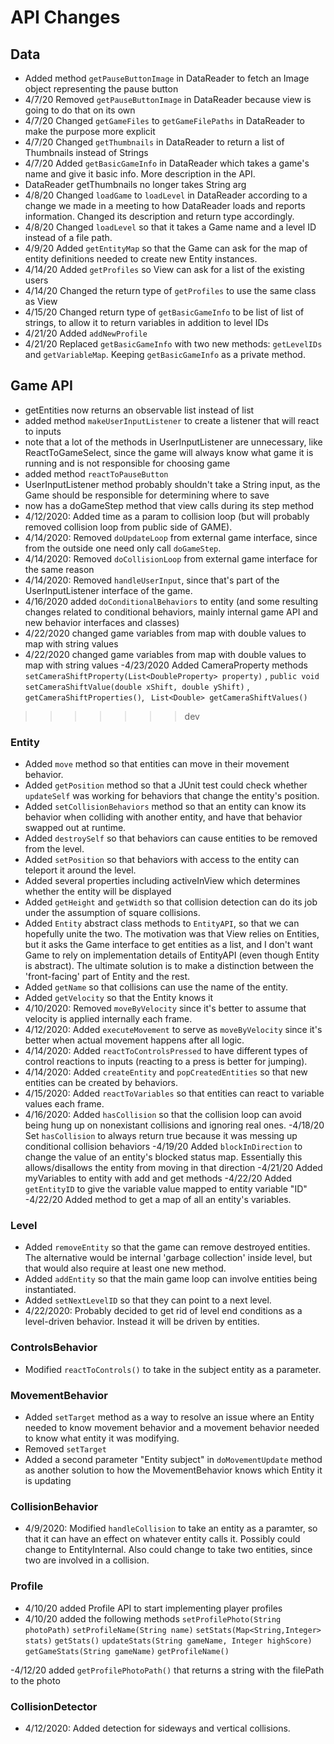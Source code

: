 # API Changes

## Data
- Added method ``getPauseButtonImage`` in DataReader to fetch an Image object representing
the pause button
- 4/7/20 Removed ``getPauseButtonImage`` in DataReader because view is going to do that on its own
- 4/7/20 Changed ``getGameFiles`` to ``getGameFilePaths`` in DataReader to make the purpose more explicit
- 4/7/20 Changed ``getThumbnails`` in DataReader to return a list of Thumbnails instead of Strings
- 4/7/20 Added ``getBasicGameInfo`` in DataReader which takes a game's name and give it basic info. More description in the API.
- DataReader getThumbnails no longer takes String arg
- 4/8/20 Changed ``loadGame`` to ``loadLevel`` in DataReader according to a change we made in a meeting to how 
DataReader loads and reports information. Changed its description and return type accordingly.
- 4/8/20 Changed ``loadLevel`` so that it takes a Game name and a level ID instead of a file path.
- 4/9/20 Added ``getEntityMap`` so that the Game can ask for the map of entity definitions needed to
create new Entity instances.
- 4/14/20 Added ``getProfiles`` so View can ask for a list of the existing users
- 4/14/20 Changed the return type of ``getProfiles`` to use the same class as View
- 4/15/20 Changed return type of ``getBasicGameInfo`` to be list of list of strings, to allow
it to return variables in addition to level IDs
- 4/21/20 Added ``addNewProfile``
- 4/21/20 Replaced ``getBasicGameInfo`` with two new methods: ``getLevelIDs`` and ``getVariableMap``. Keeping 
``getBasicGameInfo`` as a private method.

## Game API
- getEntities now returns an observable list instead of list
- added method ``makeUserInputListener`` to create a listener that will react to inputs
- note that a lot of the methods in UserInputListener are unnecessary, like ReactToGameSelect,
since the game will always know what game it is running and is not responsible for choosing game
- added method ``reactToPauseButton``
- UserInputListener method probably shouldn't take a String input, as the Game should be
responsible for determining where to save
- now has a doGameStep method that view calls during its step method
- 4/12/2020: Added time as a param to collision loop (but will probably removed 
collision loop from public side of GAME).
- 4/14/2020: Removed ``doUpdateLoop`` from external game interface, since from the outside
one need only call ``doGameStep``.
- 4/14/2020: Removed ``doCollisionLoop`` from external game interface for the same reason
- 4/14/2020: Removed ``handleUserInput``, since that's part of the UserInputListener interface of
the game.
- 4/16/2020 added ``doConditionalBehaviors`` to entity (and some resulting changes related to
conditional behaviors, mainly internal game API and new behavior interfaces and classes)
- 4/22/2020 changed game variables from map with double values to map with string values 
- 4/22/2020 changed game variables from map with double values to map with string values
-4/23/2020 Added CameraProperty methods ``setCameraShiftProperty(List<DoubleProperty> property)``  , ``public void setCameraShiftValue(double xShift, double yShift)``
, ``getCameraShiftProperties()``, `` List<Double> getCameraShiftValues()``
                                  
                                        
                                          
                                        
                   
>>>>>>> dev

### Entity
- Added ``move`` method so that entities can move in their movement behavior.
- Added ``getPosition`` method so that a JUnit test could check whether ``updateSelf`` was working for
behaviors that change the entity's position.
- Added ``setCollisionBehaviors`` method so that an entity can know its behavior when colliding
with another entity, and have that behavior swapped out at runtime.
- Added ``destroySelf`` so that behaviors can cause entities to be removed from the level.
- Added ``setPosition`` so that behaviors with access to the entity can teleport it around the level.
- Added several properties including activeInView which determines whether the entity will be
displayed
- Added ``getHeight`` and ``getWidth`` so that collision detection can do its job 
under the assumption of square collisions.
- Added ``Entity`` abstract class methods to ``EntityAPI``, so that we can hopefully unite the two.
The motivation was that View relies on Entities, but it asks the Game interface to get entities
as a list, and I don't want Game to rely on implementation details of EntityAPI (even though Entity
is abstract). The ultimate solution is to make a distinction between the 'front-facing' part of Entity
and the rest.
- Added ``getName`` so that collisions can use the name of the entity.
- Added ``getVelocity`` so that the Entity knows it 
- 4/10/2020: Removed ``moveByVelocity`` since it's better to assume that velocity is
applied internally each frame.
- 4/12/2020: Added ``executeMovement`` to serve as ``moveByVelocity`` since it's
better when actual movement happens after all logic.
- 4/14/2020: Added ``reactToControlsPressed`` to have different types of control reactions
to inputs (reacting to a press is better for jumping).
- 4/14/2020: Added ``createEntity`` and ``popCreatedEntities`` so that new
entities can be created by behaviors.
- 4/15/2020: Added ``reactToVariables`` so that entities can react to variable values each frame.
- 4/16/2020: Added ``hasCollision`` so that the collision loop can avoid being hung up on nonexistant
collisions and ignoring real ones.
-4/18/20 Set ``hasCollision`` to always return true because it was messing up conditional collision
behaviors
-4/19/20 Added ``blockInDirection`` to change the value of an entity's blocked status map. Essentially
this allows/disallows the entity from moving in that direction
-4/21/20 Added myVariables to entity with add and get methods
-4/22/20 Added ``getEntityID`` to give the variable value mapped to entity variable "ID"
-4/22/20 Added method to get a map of all an entity's variables.
### Level
- Added ``removeEntity`` so that the game can remove destroyed entities.
The alternative would be internal 'garbage collection' inside level, but that would also require
at least one new method.
- Added ``addEntity`` so that the main game loop can involve entities being instantiated.
- Added ``setNextLevelID`` so that they can point to a next level.
- 4/22/2020: Probably decided to get rid of level end conditions as a level-driven behavior. Instead it will be
driven by entities.
### ControlsBehavior
- Modified ``reactToControls()`` to take in the subject entity as a parameter.


### MovementBehavior
- Added ``setTarget`` method as a way to resolve an issue where an Entity needed to know 
movement behavior and a movement behavior needed to know what entity it was modifying.
- Removed ``setTarget`` 
- Added a second parameter "Entity subject"  in ``doMovementUpdate`` method as another solution to how the MovementBehavior knows which Entity it
is updating 

### CollisionBehavior
- 4/9/2020: Modified ``handleCollision`` to take an entity as a paramter, so that
it can have an effect on whatever entity calls it. Possibly could change to EntityInternal.
Also could change to take two entities, since two are involved in a collision.

### Profile
- 4/10/20 added Profile API to start implementing player profiles
- 4/10/20 added  the following methods
    ``setProfilePhoto(String photoPath)``
    ``setProfileName(String name)``
    ``setStats(Map<String,Integer> stats)``
    ``getStats()``
    ``updateStats(String gameName, Integer highScore)``
    ``getGameStats(String gameName)``
    ``getProfileName()``
    
-4/12/20 added ``getProfilePhotoPath()`` that returns a string with the filePath to the photo

### CollisionDetector
- 4/12/2020: Added detection for sideways and vertical collisions.


